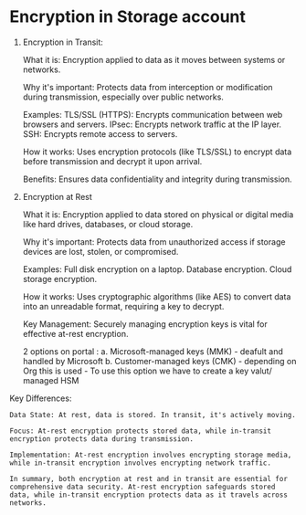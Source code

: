 # Encryption in Storage account

1. Encryption in Transit: 

    What it is: Encryption applied to data as it moves between systems or networks. 

    Why it's important: Protects data from interception or modification during transmission, especially over public networks. 

    Examples:
        TLS/SSL (HTTPS): Encrypts communication between web browsers and servers. 
        IPsec: Encrypts network traffic at the IP layer. 
        SSH: Encrypts remote access to servers. 

    How it works: Uses encryption protocols (like TLS/SSL) to encrypt data before transmission and decrypt it upon arrival. 
    
    Benefits: Ensures data confidentiality and integrity during transmission. 

2. Encryption at Rest 

    What it is:
    Encryption applied to data stored on physical or digital media like hard drives, databases, or cloud storage. 

    Why it's important:
    Protects data from unauthorized access if storage devices are lost, stolen, or compromised. 

    Examples:
        Full disk encryption on a laptop. 
        Database encryption. 
        Cloud storage encryption. 

    How it works:
    Uses cryptographic algorithms (like AES) to convert data into an unreadable format, requiring a key to decrypt. 

    Key Management:
    Securely managing encryption keys is vital for effective at-rest encryption. 

    2 options on portal :
        a. Microsoft-managed keys (MMK) - deafult and handled by Microsoft
        b. Customer-managed keys (CMK) - depending on Org this is used
            - To use this option we have to create a key valut/ managed HSM

Key Differences:

    Data State: At rest, data is stored. In transit, it's actively moving. 

    Focus: At-rest encryption protects stored data, while in-transit encryption protects data during transmission. 

    Implementation: At-rest encryption involves encrypting storage media, while in-transit encryption involves encrypting network traffic. 
    
    In summary, both encryption at rest and in transit are essential for comprehensive data security. At-rest encryption safeguards stored data, while in-transit encryption protects data as it travels across networks. 